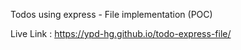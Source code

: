Todos using express - File implementation (POC)

Live Link : https://ypd-hg.github.io/todo-express-file/
